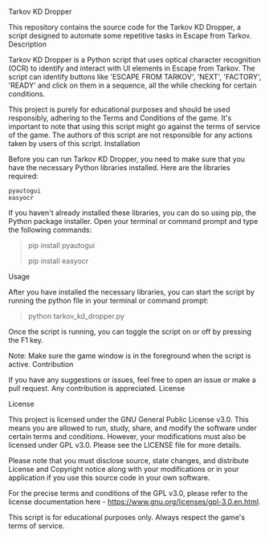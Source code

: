 Tarkov KD Dropper

This repository contains the source code for the Tarkov KD Dropper, a script designed to automate some repetitive tasks in Escape from Tarkov.
Description

Tarkov KD Dropper is a Python script that uses optical character recognition (OCR) to identify and interact with UI elements in Escape from Tarkov. The script can identify buttons like 'ESCAPE FROM TARKOV', 'NEXT', 'FACTORY', 'READY' and click on them in a sequence, all the while checking for certain conditions.

This project is purely for educational purposes and should be used responsibly, adhering to the Terms and Conditions of the game. It's important to note that using this script might go against the terms of service of the game. The authors of this script are not responsible for any actions taken by users of this script.
Installation

Before you can run Tarkov KD Dropper, you need to make sure that you have the necessary Python libraries installed. Here are the libraries required:

    pyautogui
    easyocr

If you haven't already installed these libraries, you can do so using pip, the Python package installer. Open your terminal or command prompt and type the following commands:

>pip install pyautogui
>
>pip install easyocr

Usage

After you have installed the necessary libraries, you can start the script by running the python file in your terminal or command prompt:

>python tarkov_kd_dropper.py

Once the script is running, you can toggle the script on or off by pressing the F1 key.

Note: Make sure the game window is in the foreground when the script is active.
Contribution

If you have any suggestions or issues, feel free to open an issue or make a pull request. Any contribution is appreciated.
License

License

This project is licensed under the GNU General Public License v3.0. This means you are allowed to run, study, share, and modify the software under certain terms and conditions. However, your modifications must also be licensed under GPL v3.0. Please see the LICENSE file for more details.

Please note that you must disclose source, state changes, and distribute License and Copyright notice along with your modifications or in your application if you use this source code in your own software.

For the precise terms and conditions of the GPL v3.0, please refer to the license documentation here - https://www.gnu.org/licenses/gpl-3.0.en.html.

This script is for educational purposes only. Always respect the game's terms of service.
